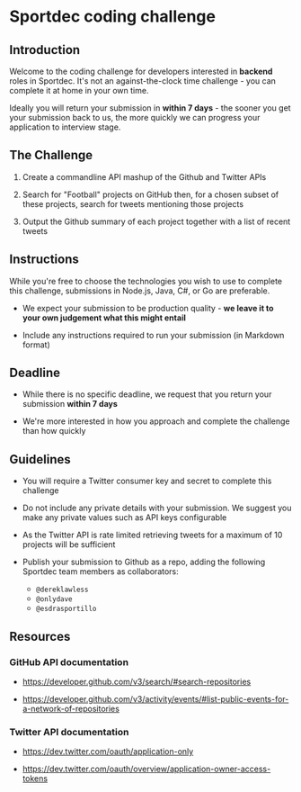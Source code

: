 # Sportdec coding challenge

## Introduction
Welcome to the coding challenge for developers interested in __backend__ roles in Sportdec. It's not an against-the-clock time challenge - you can complete it at home in your own time. 

Ideally you will return your submission in __within 7 days__ - the sooner you get your submission back to us, the more quickly we can progress your application to interview stage.

## The Challenge

1. Create a commandline API mashup of the Github and Twitter APIs

2. Search for "Football" projects on GitHub then, for a chosen subset of these projects, search for tweets mentioning those projects

3. Output the Github summary of each project together with a list of recent tweets

## Instructions

While you're free to choose the technologies you wish to use to complete this challenge, submissions in Node.js, Java, C#, or Go are preferable.

- We expect your submission to be production quality - __we leave it to your own judgement what this might entail__

- Include any instructions required to run your submission (in Markdown format)

## Deadline

- While there is no specific deadline, we request that you return your submission __within 7 days__

- We're more interested in how you approach and complete the challenge than how quickly

## Guidelines

- You will require a Twitter consumer key and secret to complete this challenge 

- Do not include any private details with your submission. We suggest you make any private values such as API keys configurable

- As the Twitter API is rate limited retrieving tweets for a maximum of 10 projects will be sufficient

- Publish your submission to Github as a repo, adding the following Sportdec team members as collaborators:
  - `@dereklawless`
  - `@onlydave`
  - `@esdrasportillo`

## Resources

### GitHub API documentation
- https://developer.github.com/v3/search/#search-repositories

- https://developer.github.com/v3/activity/events/#list-public-events-for-a-network-of-repositories


### Twitter API documentation
- https://dev.twitter.com/oauth/application-only

- https://dev.twitter.com/oauth/overview/application-owner-access-tokens
